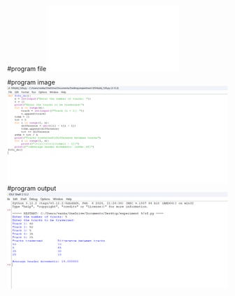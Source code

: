 #program file
![program file](fcfs(ds)_526.py)

#program image
![program image](fcfs(ds)_program.png)
#program output
![program output](fcfs(ds)_output.png)




